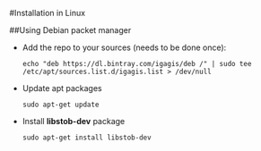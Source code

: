 #Installation in Linux

##Using Debian packet manager
- Add the repo to your sources (needs to be done once):

  ```
  echo "deb https://dl.bintray.com/igagis/deb /" | sudo tee /etc/apt/sources.list.d/igagis.list > /dev/null
  ```

- Update apt packages

  ```
  sudo apt-get update
  ```

- Install **libstob-dev** package

  ```
  sudo apt-get install libstob-dev
  ```
